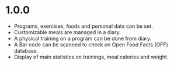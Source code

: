 
# 1.0.0
- Programs, exercises, foods and personal data can be set.
- Customizable meals are managed in a diary.
- A physical training on a program can be done from diary.
- A Bar code can be scanned to check on Open Food Facts (OFF) database.
- Display of main statistics on trainings, meal calories and weight.

